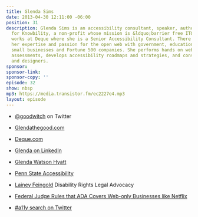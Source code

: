 ```yaml
---
title: Glenda Sims
date: 2013-04-30 12:11:00 -06:00
position: 31
description: Glenda Sims is an accessibility consultant, speaker, author and trainer
  for Knowbility, a non-profit whose mission is &ldquo;barrier free IT&rdquo;. She
  works at Deque where she is a Senior Accessibility Consultant. There she shares
  her expertise and passion for the open web with government, educational institutions,
  small businesses and Fortune 500 companies. She performs hands on web accessibility
  assessments, develops accessibility roadmaps and strategies, and consults with developers
  and designers.
sponsor: 
sponsor-link: 
sponsor-copy: ''
episode: 32
show: nbsp
mp3: https://media.transistor.fm/ec2227e4.mp3
layout: episode
---
```


-  [@goodwitch](https://twitter.com/goodwitch) on Twitter

-  [Glendathegood.com](http://glendathegood.com)

-  [Deque.com](http://deque.com)

-  [Glenda on LinkedIn](http://www.linkedin.com/in/goodwitch)

-  [Glenda Watson Hyatt](http://www.doitmyselfblog.com)

-  [Penn State Accessibility](http://accessibility.psu.edu)

-  [Lainey Feingold](http://lflegal.com) Disability Rights Legal Advocacy

-  [Federal Judge Rules that ADA Covers Web-only Businesses like Netflix](http://lflegal.com/2012/06/netflix/)

-  [#a11y search on Twitter](https://twitter.com/search?q=a11y&src=typd)
